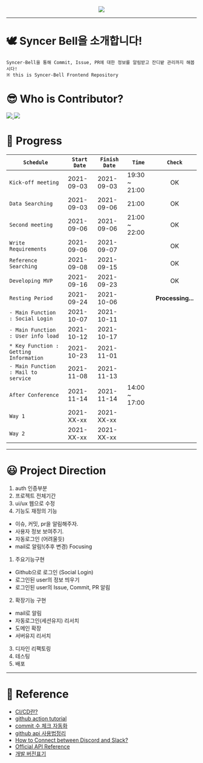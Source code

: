 <div align="center">
    <img src="https://github.com/DevvIll/Syncer-Bell/blob/main/static/image/Syncer%20Bell%20Title%20Bar.png"/>
</div>

___  

# 🕊️ Syncer Bell을 소개합니다!
    Syncer-Bell을 통해 Commit, Issue, PR에 대한 정보를 알림받고 잔디밭 관리까지 해봅시다!
    ※ this is Syncer-Bell Frontend Repository

# 😎 Who is Contributor?

<a href="https://github.com/HS98094" align="center">
      <img src=https://img.shields.io/badge/Team.DeVlll-HS98094-002d75?style=flat-square&labelColor=DA1F26 />
</a>
<a href="https://github.com/JH9892" align="center">
      <img src=https://img.shields.io/badge/Team.DeVlll-JH9892-c297e8?style=flat-square&labelColor=DA1F26 />
</a>

# 🤗 Progress

|`Schedule`|`Start Date`|`Finish Date`|`Time`|`Check`|
|--------|--------|--------|--------|:-----:|
`Kick-off meeting` | 2021-09-03 | 2021-09-03 | 19:30 ~ 21:00 |OK|
`Data Searching` | 2021-09-03 | 2021-09-06 | 21:00 |OK|
`Second meeting` | 2021-09-06 | 2021-09-06| 21:00 ~ 22:00 |OK|
`Write Requirements` | 2021-09-06 | 2021-09-07 | |OK|
`Reference Searching` | 2021-09-08 | 2021-09-15| |OK|
`Developing MVP` | 2021-09-16 | 2021-09-23 | |OK|
`Resting Period` | 2021-09-24 | 2021-10-06 | |**Processing...**|
`- Main Function : Social Login` | 2021-10-07 | 2021-10-11 | | |
`- Main Function : User info load` | 2021-10-12 | 2021-10-17 | | |
`* Key Function : Getting Information` | 2021-10-23 | 2021-11-01 | | |
`- Main Function : Mail to service` | 2021-11-08 | 2021-11-13 | | |
`After Conference` | 2021-11-14 | 2021-11-14 | 14:00 ~ 17:00 | |
`Way 1` | 2021-XX-xx | 2021-XX-xx | | |
`Way 2` | 2021-XX-xx | 2021-XX-xx | | |

---
# 😃 Project Direction
1. auth 인증부분
2. 프로젝트 전체기간
3. ui/ux 웹으로 수정
4. 기능도 재정의
기능
- 이슈, 커밋, pr을 알림해주자.
- 사용자 정보 보여주기.
- 자동로그인 (어려울듯)
- mail로 알림!(추후 변경) 
Focusing
1. 주요기능구현
 - Github으로 로그인 (Social Login)
 - 로그인된 user의 정보 띄우기
 - 로그인된 user의 Issue, Commit, PR 알림
2. 확장기능 구현
 - mail로 알림
 - 자동로그인(세션유지) 리서치
 - 도메인 확장
 - 서버유지 리서치
3. 디자인 리팩토링
4. 테스팅
5. 배포

---  

# 📑 Reference
- [CI/CD란?](https://www.redhat.com/ko/topics/devops/what-is-ci-cd)
- [github action tutorial](https://zzsza.github.io/development/2020/06/06/github-action/)
- [commit 수 체크 자동화](https://github.com/pro00er/commit-checker)
- [github api 사용법정리](https://eunjin3786.tistory.com/194)
- [How to Connect between Discord and Slack?](https://discordbot.tistory.com/37) 
- [Official API Reference](https://docs.github.com/en/rest/reference/users)
- [개발 버전표기](https://okayoon.tistory.com/entry/%EA%B0%9C%EB%B0%9C-%EB%B2%84%EC%A0%84%ED%91%9C%EA%B8%B0-%EB%8C%80%EB%9E%B5%EC%A0%81%EC%9C%BC%EB%A1%9C-%EC%9D%B4%ED%95%B4%ED%95%98%EA%B8%B0)
